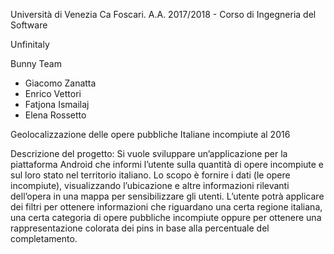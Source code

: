 Università di Venezia Ca Foscari.
A.A. 2017/2018 - Corso di Ingegneria del Software

Unfinitaly

Bunny Team
- Giacomo Zanatta
- Enrico Vettori
- Fatjona Ismailaj
- Elena Rossetto

Geolocalizzazione delle opere pubbliche Italiane incompiute al 2016

Descrizione del progetto:
Si vuole sviluppare un’applicazione per la piattaforma Android che informi l’utente sulla quantità di opere incompiute e sul loro stato nel territorio italiano. Lo scopo è fornire i dati (le opere incompiute), visualizzando l’ubicazione e altre informazioni rilevanti dell’opera in una mappa per sensibilizzare gli utenti. L’utente potrà applicare dei filtri per ottenere informazioni che riguardano una certa regione italiana, una certa categoria di opere pubbliche incompiute oppure per ottenere una rappresentazione colorata dei pins in base alla percentuale del completamento.
